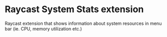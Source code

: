 # Raycast System Stats extension

Raycast extension that shows information about system resources in menu bar (ie. CPU, memory utilization etc.)
